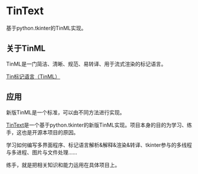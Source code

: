 # TinText

基于python.tkinter的TinML实现。

## 关于TinML

TinML是一门简洁、清晰、规范、易转译、用于流式渲染的标记语言。

[Tin标记语言（TinML）](tinml)

## 应用

新版TinML是一个标准，可以由不同方法进行实现。

[TinText](https://github.com/smart-space/tintext)是一个基于python.tkinter的新版TinML实现。项目本身的目的为学习、练手，这也是开源本项目的原因。

学习如何编写多界面程序、标记语言解析&解释&渲染&转译、tkinter参与的多线程与多进程、图片与文件处理……

练手，就是把相关知识和能力运用在具体项目上。
